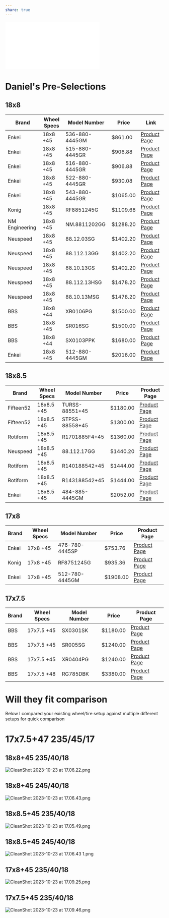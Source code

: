 ```yaml
---
share: true
---
```


![VW EOS Stock Wheel Sizes](VW%20EOS%20Stock%20Wheel%20Sizes.md)


# Daniel's Pre-Selections
## 18x8

| Brand         | Wheel Specs   | Model Number  | Price    | Link                                                                                                                             |
|---------------|---------------|---------------|----------|----------------------------------------------------------------------------------------------------------------------------------|
| Enkei         | 18x8 +45      | 536-880-4445GM| $861.00  | [Product Page](https://www.fitmentindustries.com/buy-wheel-offset/536-880-4445GM/enkei-px-10-18x8-45?vehicle_type=Car&year=2007&make=Volkswagen&model=Eos&trim=3.2&suspension=Stock)      |
| Enkei         | 18x8 +45      | 515-880-4445GR| $906.88  | [Product Page](https://www.fitmentindustries.com/buy-wheel-offset/515-880-4445GR/enkei-tms-18x8-45?vehicle_type=Car&year=2007&make=Volkswagen&model=Eos&trim=3.2&suspension=Stock)      |
| Enkei         | 18x8 +45      | 516-880-4445GR| $906.88  | [Product Page](https://www.fitmentindustries.com/buy-wheel-offset/516-880-4445GR/enkei-tfr-18x8-45?vehicle_type=Car&year=2007&make=Volkswagen&model=Eos&trim=3.2&suspension=Stock)      |
| Enkei         | 18x8 +45      | 522-880-4445GR| $930.08  | [Product Page](https://www.fitmentindustries.com/buy-wheel-offset/522-880-4445GR/enkei-tsv-18x8-45?vehicle_type=Car&year=2007&make=Volkswagen&model=Eos&trim=3.2&suspension=Stock)      |
| Enkei         | 18x8 +45      | 543-880-4445GR| $1065.00 | [Product Page](https://www.fitmentindustries.com/buy-wheel-offset/543-880-4445GR/enkei-triumph-18x8-45?vehicle_type=Car&year=2007&make=Volkswagen&model=Eos&trim=3.2&suspension=Stock)    |
| Konig         | 18x8 +45      | RF8851245G    | $1109.68 | [Product Page](https://www.fitmentindustries.com/buy-wheel-offset/RF8851245G/konig-rennform-18x8-45?vehicle_type=Car&year=2007&make=Volkswagen&model=Eos&trim=3.2&suspension=Stock)    |
| NM Engineering| 18x8 +45      | NM.8811202GG  | $1288.20 | [Product Page](https://www.fitmentindustries.com/buy-wheel-offset/NM*8811202GG/nm-engineering-rse11r-18x8-45?vehicle_type=Car&year=2007&make=Volkswagen&model=Eos&trim=3.2&suspension=Stock)|
| Neuspeed      | 18x8 +45      | 88.12.03SG    | $1402.20 | [Product Page](https://www.fitmentindustries.com/buy-wheel-offset/88*12*03SG/neuspeed-rse12-18x8-45?vehicle_type=Car&year=2007&make=Volkswagen&model=Eos&trim=3.2&suspension=Stock)     |
| Neuspeed      | 18x8 +45      | 88.112.13GG   | $1402.20 | [Product Page](https://www.fitmentindustries.com/buy-wheel-offset/88*112*13GG/neuspeed-rse11r-18x8-45?vehicle_type=Car&year=2007&make=Volkswagen&model=Eos&trim=3.2&suspension=Stock)   |
| Neuspeed      | 18x8 +45      | 88.10.13GS    | $1402.20 | [Product Page](https://www.fitmentindustries.com/buy-wheel-offset/88*10*13GS/neuspeed-rse10-18x8-45?vehicle_type=Car&year=2007&make=Volkswagen&model=Eos&trim=3.2&suspension=Stock)    |
| Neuspeed      | 18x8 +45      | 88.112.13HSG  | $1478.20 | [Product Page](https://www.fitmentindustries.com/buy-wheel-offset/88*112*13HSG/neuspeed-rse11r-18x8-45?vehicle_type=Car&year=2007&make=Volkswagen&model=Eos&trim=3.2&suspension=Stock)  |
| Neuspeed      | 18x8 +45      | 88.10.13MSG   | $1478.20 | [Product Page](https://www.fitmentindustries.com/buy-wheel-offset/88*10*13MSG/neuspeed-rse10-18x8-45?vehicle_type=Car&year=2007&make=Volkswagen&model=Eos&trim=3.2&suspension=Stock)   |
| BBS           | 18x8 +44      | XR0106PG      | $1500.00 | [Product Page](https://www.fitmentindustries.com/buy-wheel-offset/XR0106PG/bbs-xr-18x8-44?vehicle_type=Car&year=2007&make=Volkswagen&model=Eos&trim=3.2&suspension=Stock)                |
| BBS           | 18x8 +45      | SR016SG       | $1500.00 | [Product Page](https://www.fitmentindustries.com/buy-wheel-offset/SR016SG/bbs-sr-18x8-45?vehicle_type=Car&year=2007&make=Volkswagen&model=Eos&trim=3.2&suspension=Stock)                 |
| BBS           | 18x8 +44      | SX0103PPK     | $1680.00 | [Product Page](https://www.fitmentindustries.com/buy-wheel-offset/SX0103PPK/bbs-sx-18x8-44?vehicle_type=Car&year=2007&make=Volkswagen&model=Eos&trim=3.2&suspension=Stock)              |
| Enkei         | 18x8 +45      | 512-880-4445GM| $2016.00 | [Product Page](https://www.fitmentindustries.com/buy-wheel-offset/512-880-4445GM/enkei-rc-g4-18x8-45?vehicle_type=Car&year=2007&make=Volkswagen&model=Eos&trim=3.2&suspension=Stock)    |

## 18x8.5

| Brand     | Wheel Specs   | Model Number   | Price    | Product Page                                                                                                              |
|-----------|---------------|----------------|----------|---------------------------------------------------------------------------------------------------------------------------|
| Fifteen52 | 18x8.5 +45    | TURSS-88551+45 | $1180.00 | [Product Page](https://www.fitmentindustries.com/buy-wheel-offset/TURSS-88551*45/fifteen52-turbomac-18x85-45)               |
| Fifteen52 | 18x8.5 +45    | STPSS-88558+45 | $1300.00 | [Product Page](https://www.fitmentindustries.com/buy-wheel-offset/STPSS-88558*45/fifteen52-podium-18x85-45)                 |
| Rotiform  | 18x8.5 +45    | R1701885F4+45  | $1360.00 | [Product Page](https://www.fitmentindustries.com/buy-wheel-offset/R1701885F4*45/rotiform-dtm-18x85-45)                      |
| Neuspeed  | 18x8.5 +45    | 88.112.17GG    | $1440.20 | [Product Page](https://www.fitmentindustries.com/buy-wheel-offset/88*112*17GG/neuspeed-rse11r-18x85-45)                     |
| Rotiform  | 18x8.5 +45    | R140188542+45  | $1444.00 | [Product Page](https://www.fitmentindustries.com/buy-wheel-offset/R140188542*45/rotiform-rse-18x85-45)                      |
| Rotiform  | 18x8.5 +45    | R143188542+45  | $1444.00 | [Product Page](https://www.fitmentindustries.com/buy-wheel-offset/R143188542*45/rotiform-las-r-18x85-45)                    |
| Enkei     | 18x8.5 +45    | 484-885-4445GM | $2052.00 | [Product Page](https://www.fitmentindustries.com/buy-wheel-offset/484-885-4445GM/enkei-rs05-rr-18x85-45)                    |

## 17x8

| Brand     | Wheel Specs   | Model Number   | Price    | Product Page                                                                                                              |
|-----------|---------------|----------------|----------|---------------------------------------------------------------------------------------------------------------------------|
| Enkei     | 17x8 +45      | 476-780-4445SP | $753.76  | [Product Page](https://www.fitmentindustries.com/buy-wheel-offset/476-780-4445SP/enkei-kojin-17x8-45)                      |
| Konig     | 17x8 +45      | RF8751245G     | $935.36  | [Product Page](https://www.fitmentindustries.com/buy-wheel-offset/RF8751245G/konig-rennform-17x8-45)                       |
| Enkei     | 17x8 +45      | 512-780-4445GM | $1908.00 | [Product Page](https://www.fitmentindustries.com/buy-wheel-offset/512-780-4445GM/enkei-nt03rr-17x8-45)                      |

## 17x7.5

| Brand     | Wheel Specs   | Model Number   | Price    | Product Page                                                                                                              |
|-----------|---------------|----------------|----------|---------------------------------------------------------------------------------------------------------------------------|
| BBS       | 17x7.5 +45    | SX0301SK       | $1180.00 | [Product Page](https://www.fitmentindustries.com/buy-wheel-offset/SX0301SK/bbs-sx-17x75-45)                                 |
| BBS       | 17x7.5 +45    | SR005SG        | $1240.00 | [Product Page](https://www.fitmentindustries.com/buy-wheel-offset/SR005SG/bbs-sr-17x75-45)                                 |
| BBS       | 17x7.5 +45    | XR0404PG       | $1240.00 | [Product Page](https://www.fitmentindustries.com/buy-wheel-offset/XR0404PG/bbs-xr-17x75-45)                                 |
| BBS       | 17x7.5 +48    | RG785DBK       | $3380.00 | [Product Page](https://www.fitmentindustries.com/buy-wheel-offset/RG785DBK/bbs-rgr-17x75-48)                                |

# Will they fit comparison
Below I compared your existing wheel/tire setup against multiple different setups for quick comparison

# 17x7.5+47 235/45/17
## 18x8+45 235/40/18
![CleanShot 2023-10-23 at 17.06.22.png](./0%20-%20Attachments/CleanShot%202023-10-23%20at%2017.06.22.png)

## 18x8+45 245/40/18
![CleanShot 2023-10-23 at 17.06.43.png](./0%20-%20Attachments/CleanShot%202023-10-23%20at%2017.06.43.png)

## 18x8.5+45 235/40/18
![CleanShot 2023-10-23 at 17.05.49.png](./0%20-%20Attachments/CleanShot%202023-10-23%20at%2017.05.49.png)

## 18x8.5+45 245/40/18
![CleanShot 2023-10-23 at 17.06.43 1.png](./0%20-%20Attachments/CleanShot%202023-10-23%20at%2017.06.43%201.png)

## 17x8+45 235/40/18
![CleanShot 2023-10-23 at 17.09.25.png](./0%20-%20Attachments/CleanShot%202023-10-23%20at%2017.09.25.png)

## 17x7.5+45 235/40/18
![CleanShot 2023-10-23 at 17.09.46.png](./0%20-%20Attachments/CleanShot%202023-10-23%20at%2017.09.46.png)